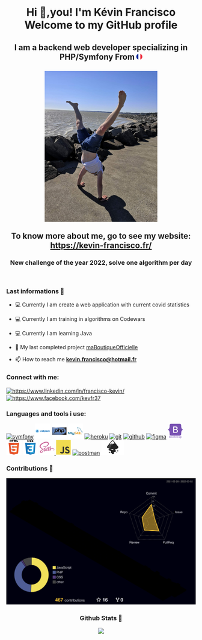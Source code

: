 <h1 align="center">Hi 👋,you! I'm Kévin Francisco Welcome to my GitHub profile</h1>
<h2 align="center">I am a backend web developer specializing in PHP/Symfony From <img src="https://github.com/FranciscoKevin/FranciscoKevin/blob/main/img/france-flag.png"><br/><br/>
<img align="center"src="https://github.com/FranciscoKevin/FranciscoKevin/blob/main/img/street-workout.jpeg" alt="Kévin Francisco StreetWorkout" height="400" /><br/><br/>
To know more about me, go to see my website: <a href="https://kevin-francisco.fr/">https://kevin-francisco.fr/</a>
</h2>

<h3 align="center">New challenge of the year 2022, solve one algorithm per day</h3><br/>
<h3 align="left">Last informations 🧐</h3>

- ‍💻 Currently I am create a web application with current covid statistics

- ‍💻 Currently I am training in algorithms on Codewars

- ‍💻 Currently I am learning Java 

- 🔭 My last completed project [maBoutiqueOfficielle](https://maboutiqueofficielle.herokuapp.com/)

- 📫 How to reach me **kevin.francisco@hotmail.fr**

<h3 align="left">Connect with me:</h3>
<p align="left">
<a href="https://linkedin.com/in/https://www.linkedin.com/in/francisco-kevin/" target="blank"><img align="center" src="https://raw.githubusercontent.com/rahuldkjain/github-profile-readme-generator/master/src/images/icons/Social/linked-in-alt.svg" alt="https://www.linkedin.com/in/francisco-kevin/" height="30" width="40" /></a>
<a href="https://fb.com/https://www.facebook.com/kevfr37" target="blank"><img align="center" src="https://raw.githubusercontent.com/rahuldkjain/github-profile-readme-generator/master/src/images/icons/Social/facebook.svg" alt="https://www.facebook.com/kevfr37" height="30" width="40" /></a>
</p>

<h3 align="left">Languages and tools i use:</h3>
<p align="left"> 
 <a href="https://symfony.com" target="_blank" rel="noreferrer"><img src="https://symfony.com/logos/symfony_black_03.svg" alt="symfony" width="40" height="40"/></a>
<a href="https://webpack.js.org" target="_blank" rel="noreferrer"><img src="https://raw.githubusercontent.com/devicons/devicon/d00d0969292a6569d45b06d3f350f463a0107b0d/icons/webpack/webpack-original-wordmark.svg" alt="webpack" width="40" height="40"/></a>
<a href="https://www.php.net" target="_blank" rel="noreferrer"> <img src="https://raw.githubusercontent.com/devicons/devicon/master/icons/php/php-original.svg" alt="php" width="40" height="40"/></a> 
<a href="https://www.mysql.com/" target="_blank" rel="noreferrer"> <img src="https://raw.githubusercontent.com/devicons/devicon/master/icons/mysql/mysql-original-wordmark.svg" alt="mysql" width="40" height="40"/></a>
<a href="https://heroku.com" target="_blank" rel="noreferrer"> <img src="https://www.vectorlogo.zone/logos/heroku/heroku-icon.svg" alt="heroku" width="40" height="40"/></a>
<a href="https://git-scm.com/" target="_blank" rel="noreferrer"><img src="https://www.vectorlogo.zone/logos/git-scm/git-scm-icon.svg" alt="git" width="40" height="40"/><a>
<a href="https://github.com/" target="_blank" rel="noreferrer"><img src="https://www.vectorlogo.zone/logos/github/github-icon.svg" alt="github" width="40" height="40"/><a>
<a href="https://www.figma.com/" target="_blank" rel="noreferrer"> <img src="https://www.vectorlogo.zone/logos/figma/figma-icon.svg" alt="figma" width="40" height="40"/></a>
<a href="https://getbootstrap.com" target="_blank" rel="noreferrer"><img src="https://raw.githubusercontent.com/devicons/devicon/master/icons/bootstrap/bootstrap-plain-wordmark.svg" alt="bootstrap" width="40" height="40"/></a>
<a href="https://www.w3.org/html/" target="_blank" rel="noreferrer"> <img src="https://raw.githubusercontent.com/devicons/devicon/master/icons/html5/html5-original-wordmark.svg" alt="html5" width="40" height="40"/></a>
<a href="https://www.w3schools.com/css/" target="_blank" rel="noreferrer"> <img src="https://raw.githubusercontent.com/devicons/devicon/master/icons/css3/css3-original-wordmark.svg" alt="css3" width="40" height="40"/></a> 
<a href="https://sass-lang.com" target="_blank" rel="noreferrer"><img src="https://raw.githubusercontent.com/devicons/devicon/master/icons/sass/sass-original.svg" alt="sass" width="40" height="40"/> </a>
<a href="https://developer.mozilla.org/en-US/docs/Web/JavaScript" target="_blank" rel="noreferrer"> <img src="https://raw.githubusercontent.com/devicons/devicon/master/icons/javascript/javascript-original.svg" alt="javascript" width="40" height="40"/></a>
<a href="https://postman.com" target="_blank" rel="noreferrer"> <img src="https://www.vectorlogo.zone/logos/getpostman/getpostman-icon.svg" alt="postman" width="40" height="40"/></a>
<a href="https://inkscape.org/fr/" target="_blank" rel="noreferrer"><img src="https://github.com/FranciscoKevin/FranciscoKevin/blob/main/img/inkscape.png" width="60" height="40" alt="Inkscape"></a>
</p>
 
<h3 align="left">Contributions 🔰</h3>
<img src="profile-3d-contrib/profile-night-rainbow.svg">

<div align="center">
 <h3>Github Stats 🧐</h3>
 <img src="https://github-readme-stats.vercel.app/api?username=FranciscoKevin&theme=codeSTACKr&show_icons=true">
</div>
